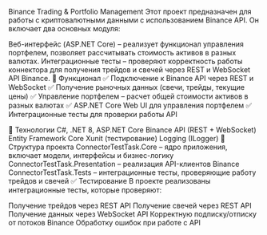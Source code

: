 Binance Trading & Portfolio Management
Этот проект предназначен для работы с криптовалютными данными с использованием Binance API. Он включает два основных модуля:

Веб-интерфейс (ASP.NET Core) – реализует функционал управления портфелем, позволяет рассчитывать стоимость активов в разных валютах.
Интеграционные тесты – проверяют корректность работы коннектора для получения трейдов и свечей через REST и WebSocket API Binance.
🚀 Функционал
✅ Подключение к Binance API через REST и WebSocket
✅ Получение рыночных данных (свечи, трейды, текущие цены)
✅ Управление портфелем – расчет общей стоимости активов в разных валютах
✅ ASP.NET Core Web UI для управления портфелем
✅ Интеграционные тесты для проверки работы API

🔧 Технологии
C#, .NET 8, ASP.NET Core
Binance API (REST + WebSocket)
Entity Framework Core
Xunit (тестирование)
Logging (ILogger)
📂 Структура проекта
ConnectorTestTask.Core – ядро приложения, включает модели, интерфейсы и бизнес-логику
ConnectorTestTask.Presentation – реализация API-клиентов Binance
ConnectorTestTask.Tests – интеграционные тесты, проверяющие работу трейдов и свечей
✅ Тестирование
В проекте реализованы интеграционные тесты, которые проверяют:

Получение трейдов через REST API
Получение свечей через REST API
Получение данных через WebSocket API
Корректную подписку/отписку от потоков Binance
Обработку ошибок при работе с API
